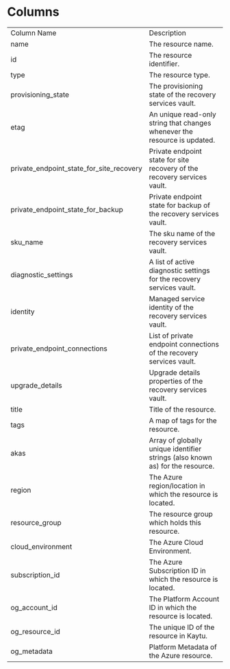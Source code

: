 # Columns  

<table>
	<tr><td>Column Name</td><td>Description</td></tr>
	<tr><td>name</td><td>The resource name.</td></tr>
	<tr><td>id</td><td>The resource identifier.</td></tr>
	<tr><td>type</td><td>The resource type.</td></tr>
	<tr><td>provisioning_state</td><td>The provisioning state of the recovery services vault.</td></tr>
	<tr><td>etag</td><td>An unique read-only string that changes whenever the resource is updated.</td></tr>
	<tr><td>private_endpoint_state_for_site_recovery</td><td>Private endpoint state for site recovery of the recovery services vault.</td></tr>
	<tr><td>private_endpoint_state_for_backup</td><td>Private endpoint state for backup of the recovery services vault.</td></tr>
	<tr><td>sku_name</td><td>The sku name of the recovery services vault.</td></tr>
	<tr><td>diagnostic_settings</td><td>A list of active diagnostic settings for the recovery services vault.</td></tr>
	<tr><td>identity</td><td>Managed service identity of the recovery services vault.</td></tr>
	<tr><td>private_endpoint_connections</td><td>List of private endpoint connections of the recovery services vault.</td></tr>
	<tr><td>upgrade_details</td><td>Upgrade details properties of the recovery services vault.</td></tr>
	<tr><td>title</td><td>Title of the resource.</td></tr>
	<tr><td>tags</td><td>A map of tags for the resource.</td></tr>
	<tr><td>akas</td><td>Array of globally unique identifier strings (also known as) for the resource.</td></tr>
	<tr><td>region</td><td>The Azure region/location in which the resource is located.</td></tr>
	<tr><td>resource_group</td><td>The resource group which holds this resource.</td></tr>
	<tr><td>cloud_environment</td><td>The Azure Cloud Environment.</td></tr>
	<tr><td>subscription_id</td><td>The Azure Subscription ID in which the resource is located.</td></tr>
	<tr><td>og_account_id</td><td>The Platform Account ID in which the resource is located.</td></tr>
	<tr><td>og_resource_id</td><td>The unique ID of the resource in Kaytu.</td></tr>
	<tr><td>og_metadata</td><td>Platform Metadata of the Azure resource.</td></tr>
</table>